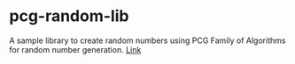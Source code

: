 # pcg-random-lib

A sample library to create random numbers using PCG Family of Algorithms for random number generation.
[Link](https://www.pcg-random.org/using-pcg.html)
